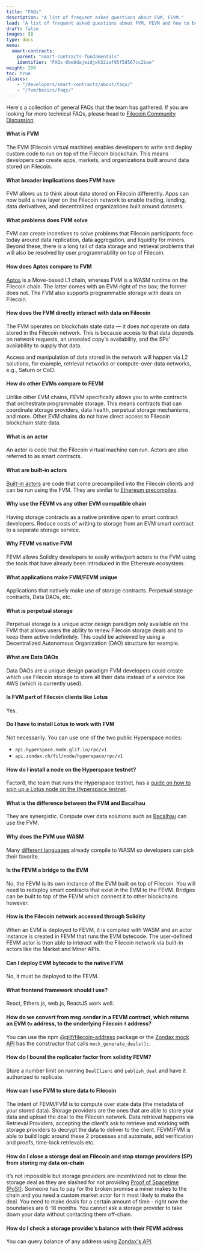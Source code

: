 ```yaml
---
title: "FAQs"
description: "A list of frequent asked questions about FVM, FEVM."
lead: "A list of frequent asked questions about FVM, FEVM and how to build on Filecoin network. "
draft: false
images: []
type: docs
menu:
  smart-contracts:
    parent: "smart-contracts-fundamentals"
    identifier: "FAQs-0be0dajeidjwk32iaf95f58567cc2bae"
weight: 200
toc: true
aliases:
    - "/developers/smart-contracts/about/faqs/"
    - "/fvm/basics/faqs/"
---
```


Here's a collection of general FAQs that the team has gathered. If you are looking for more technical FAQs, please head to [Filecoin Community Discussion](https://github.com/filecoin-project/community/discussions/categories/q-a).

#### What is FVM

The FVM (Filecoin virtual machine) enables developers to write and deploy custom code to run on top of the Filecoin blockchain. This means developers can create apps, markets, and organizations built around data stored on Filecoin.

#### What broader implications does FVM have

FVM allows us to think about data stored on Filecoin differently. Apps can now build a new layer on the Filecoin network to enable trading, lending, data derivatives, and decentralized organizations built around datasets.

#### What problems does FVM solve

FVM can create incentives to solve problems that Filecoin participants face today around data replication, data aggregation, and liquidity for miners. Beyond these, there is a long tail of data storage and retrieval problems that will also be resolved by user programmability on top of Filecoin.

#### How does Aptos compare to FVM

[Aptos](https://aptoslabs.com/) is a Move-based L1 chain, whereas FVM is a WASM runtime on the Filecoin chain. The latter comes with an EVM right of the box; the former does not. The FVM also supports programmable storage with deals on Filecoin.

#### How does the FVM directly interact with data on Filecoin

The FVM operates on blockchain state data — it does _not_ operate on data stored in the Filecoin network. This is because access to that data depends on network requests, an unsealed copy's availability, and the SPs' availability to supply that data.

Access and manipulation of data stored in the network will happen via L2 solutions, for example, retrieval networks or compute-over-data networks, e.g., Saturn or CoD.

#### How do other EVMs compare to FEVM

Unlike other EVM chains, FEVM specifically allows you to write contracts that orchestrate programmable storage. This means contracts that can coordinate storage providers, data health, perpetual storage mechanisms, and more. Other EVM chains do not have direct access to Filecoin blockchain state data.

#### What is an actor

An actor is code that the Filecoin virtual machine can run. Actors are also referred to as smart contracts.

#### What are built-in actors

[Built-in actors](https://github.com/filecoin-project/builtin-actors) are code that come precompilied into the Filecoin clients and can be run using the FVM. They are similar to [Ethereum precompiles](https://www.evm.codes/precompiled?fork=merge).

#### Why use the FEVM vs any other EVM compatible chain

Having storage contracts as a native primitive open to smart contract developers. Reduce costs of writing to storage from an EVM smart contract to a separate storage service.

#### Why FEVM vs native FVM

FEVM allows Solidity developers to easily write/port actors to the FVM using the tools that have already been introduced in the Ethereum ecosystem.

#### What applications make FVM/FEVM unique

Applications that natively make use of storage contracts. Perpetual storage contracts, Data DAOs, etc.

#### What is perpetual storage

Perpetual storage is a unique actor design paradigm only available on the FVM that allows users the ability to renew Filecoin storage deals and to keep them active indefinitely. This could be achieved by using a Decentralized Autonomous Organization (DAO) structure for example.

#### What are Data DAOs

Data DAOs are a unique design paradigm FVM developers could create which use Filecoin storage to store all their data instead of a service like AWS (which is currently used).

#### Is FVM part of Filecoin clients like Lotus

Yes.

#### Do I have to install Lotus to work with FVM

Not necessarily. You can use one of the two public Hyperspace nodes:

- `api.hyperspace.node.glif.io/rpc/v1`
- `api.zondax.ch/fil/node/hyperspace/rpc/v1`

#### How do I install a node on the Hyperspace testnet?

Factor8, the team that runs the Hyperspace testnet, has a [guide on how to spin up a Lotus node on the Hyperspace testnet](https://kb.factor8.dev/docs/filecoin/testnets/hyperspace).

#### What is the difference between the FVM and Bacalhau

They are synergistic. Compute over data solutions such as [Bacalhau](https://github.com/filecoin-project/bacalhau) can use the FVM.

#### Why does the FVM use WASM

Many [different languages](https://github.com/appcypher/awesome-wasm-langs) already compile to WASM so developers can pick their favorite.

#### Is the FEVM a bridge to the EVM

No, the FEVM is its own instance of the EVM built on top of Filecoin. You will need to redeploy smart contracts that exist in the EVM to the FEVM. Bridges can be built to top of the FEVM which connect it to other blockchains however.

#### How is the Filecoin network accessed through Solidity

When an EVM is deployed to FEVM, it is compiled with WASM and an actor instance is created in FEVM that runs the EVM bytecode. The user-defined FEVM actor is then able to interact with the Filecoin network via built-in actors like the Market and Miner APIs.

#### Can I deploy EVM bytecode to the native FVM

No, it must be deployed to the FEVM.

#### What frontend framework should I use?

React, Ethers.js, web.js, ReactJS work well.

#### How do we convert from msg.sender in a FEVM contract, which returns an EVM `0x` address, to the underlying Filecoin `f` address?

You can use the npm [@glif/filecoin-address](https://www.npmjs.com/package/@glif/filecoin-address) package or the [Zondax mock API](https://github.com/Zondax/fevm-solidity-mock-api) has the constructor that calls `mock_generate_deals();`.

#### How do I bound the replicator factor from solidity FEVM?

Store a number limit on running `DealClient` and `publish_deal` and have it authorized to replicate.

#### How can I use FVM to store data to Filecoin

The intent of FEVM/FVM is to compute over state data (the metadata of your stored data). Storage providers are the ones that are able to store your data and upload the deal to the Filecoin network. Data retrieval happens via Retrieval Providers, accepting the client’s ask to retrieve and working with storage providers to decrypt the data to deliver to the client. FEVM/FVM is able to build logic around these 2 processes and automate, add verification and proofs, time-lock retrievals etc.

#### How do I close a storage deal on Filecoin and stop storage providers (SP) from storing my data on-chain

It’s not impossible but storage providers are incentivized not to close the storage deal as they are slashed for not providing [Proof of Spacetime (PoSt)](https://spec.filecoin.io/algorithms/pos/). Someone has to pay for the broken promise a miner makes to the chain and you need a custom market actor for it most likely to make the deal. You need to make deals for a certain amount of time - right now the boundaries are 6-18 months. You cannot ask a storage provider to take down your data without contacting them off-chain.

#### How do I check a storage provider’s balance with their FEVM address

You can query balance of any address using [Zondax's API](https://docs.zondax.ch/openapi#tag--Account).
<!--REVIEWED!-->